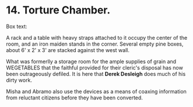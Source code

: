 # 14. Torture Chamber.

Box text:

A rack and a table with heavy straps attached to it occupy the center
of the room, and an iron maiden stands in the corner. Several empty
pine boxes, about 6' x 2' x 3' are stacked against the west wall.


What was formerlly a storage room for the ample supplies of grain
and WEGETABLES that the faithful provided for their cleric's
disposal has now been outrageously defiled. It is here that
**Derek Desleigh** does much of his dirty work.

Misha and Abramo also use the devices as a means of coaxing 
information from reluctant citizens before they have been converted.

